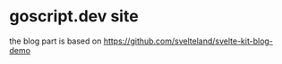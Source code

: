 # goscript.dev site

the blog part is based on <https://github.com/svelteland/svelte-kit-blog-demo>
